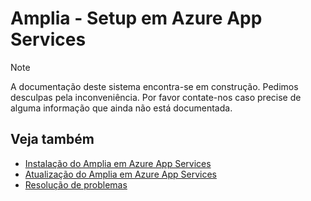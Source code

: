 ﻿# Amplia - Setup em Azure App Services

> [!NOTE]
> A documentação deste sistema encontra-se em construção. Pedimos desculpas pela inconveniência. Por favor contate-nos caso
> precise de alguma informação que ainda não está documentada.

## Veja também

* [Instalação do Amplia em Azure App Services](install.md)
* [Atualização do Amplia em Azure App Services](update.md)
* [Resolução de problemas](../troubleshoot/index.md)
